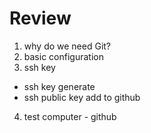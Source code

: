 # Review

1. why do we need Git?
2. basic configuration
3. ssh key
- ssh key generate
- ssh public key add to github

4. test
computer - github